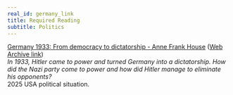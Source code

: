 ```yaml
---
real_id: germany_link
title: Required Reading
subtitle: Politics
---
```

[Germany 1933: From democracy to dictatorship - Anne Frank House](https://www.annefrank.org/en/anne-frank/go-in-depth/germany-1933-democracy-dictatorship/) ([Web Archive link](https://web.archive.org/web/20250129071054/https://www.annefrank.org/en/anne-frank/go-in-depth/germany-1933-democracy-dictatorship/))  
*In 1933, Hitler came to power and turned Germany into a dictatorship. How did the Nazi party come to power and how did Hitler manage to eliminate his opponents?*  
2025 USA political situation.  